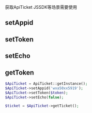 
获取ApiTicket JSSDK等场景需要使用
## setAppid
## setToken
## setEcho
## getToken
```php
$ApiTicket = ApiTicket::getInstance();
$ApiTicket->setAppid('wxa50xx5919');
$ApiTicket->setToken($token);
$ApiTicket->setEcho(false);

$ticket = $ApiTicket->getTicket();
```